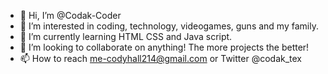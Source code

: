 - 👋 Hi, I’m @Codak-Coder
- 👀 I’m interested in coding, technology, videogames, guns and my family.
- 🌱 I’m currently learning HTML CSS and Java script.
- 💞️ I’m looking to collaborate on anything! The more projects the better!
- 📫 How to reach me-codyhall214@gmail.com or Twitter @codak_tex

<!---
Codak-Coder/Codak-Coder is a ✨ special ✨ repository because its `README.md` (this file) appears on your GitHub profile.
You can click the Preview link to take a look at your changes.
--->
